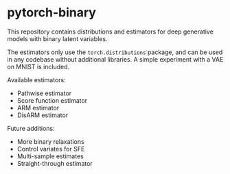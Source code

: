 # pytorch-binary
This repository contains distributions and estimators for deep generative models with binary latent variables.

The estimators only use the `torch.distributions` package, and can be used in any codebase without additional libraries. A simple experiment with a VAE on MNIST is included.

Available estimators:
- Pathwise estimator
- Score function estimator
- ARM estimator
- DisARM estimator

Future additions:
- More binary relaxations
- Control variates for SFE
- Multi-sample estimates
- Straight-through estimator
